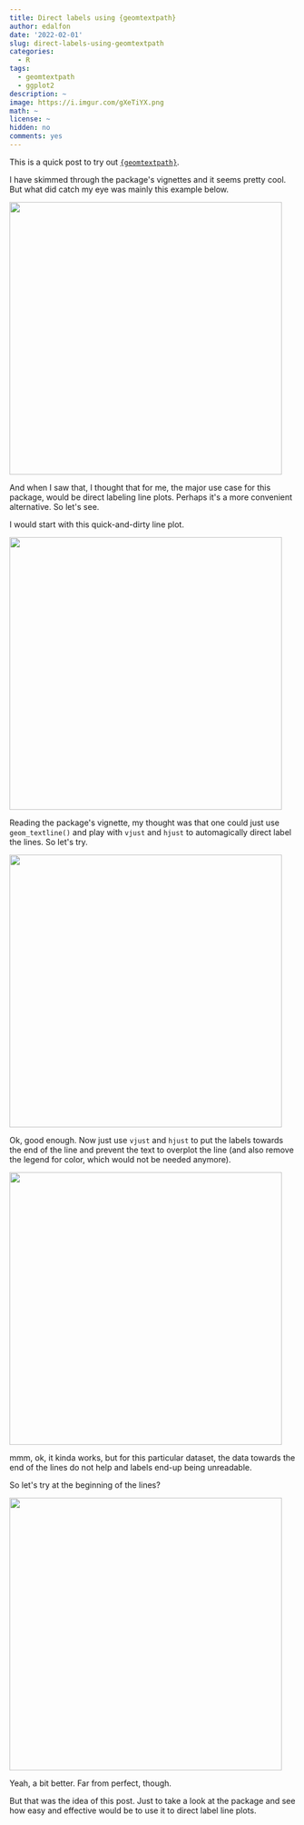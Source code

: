 ```yaml
---
title: Direct labels using {geomtextpath}
author: edalfon
date: '2022-02-01'
slug: direct-labels-using-geomtextpath
categories:
  - R
tags:
  - geomtextpath
  - ggplot2
description: ~
image: https://i.imgur.com/gXeTiYX.png
math: ~
license: ~
hidden: no
comments: yes
---
```





This is a quick post to try out [`{geomtextpath}`](https://allancameron.github.io/geomtextpath/).

I have skimmed through the package's vignettes and it seems pretty cool. 
But what did catch my eye was mainly this example below.

<img src="https://i.imgur.com/7C2iHVS.png" width="480" />

And when I saw that, I thought that for me, the major use case for this package, would be direct labeling line plots. Perhaps it's a more convenient alternative. So let's see.

I would start with this quick-and-dirty line plot.

<img src="https://i.imgur.com/4CoXSEN.png" width="480" />

Reading the package's vignette, my thought was that one could just use `geom_textline()` and play with `vjust` and `hjust` to automagically direct 
label the lines. So let's try.

<img src="https://i.imgur.com/hYndZv5.png" width="480" />

Ok, good enough. Now just use `vjust` and `hjust` to put the labels towards the end of the line and prevent the text to overplot the line (and also remove the legend for color, which would not be needed anymore).

<img src="https://i.imgur.com/q9R23xZ.png" width="480" />

mmm, ok, it kinda works, but for this particular dataset, the data towards the end of the lines do not help and labels end-up being unreadable. 

So let's try at the beginning of the lines?

<img src="https://i.imgur.com/gXeTiYX.png" width="480" />

Yeah, a bit better. Far from perfect, though.

But that was the idea of this post. Just to take a look at the package and see how easy and effective would be to use it to direct label line plots.


